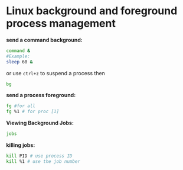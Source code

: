 # Linux background and foreground process management    

**send a command background:**
```bash 
command &
#Example:
sleep 60 &
```
or use `ctrl+z` to suspend a process then
```bash
bg
```
**send a process foreground:**
```bash
fg #for all
fg %1 # for proc [1]
```
**Viewing Background Jobs:**
```bash 
jobs
```
**killing jobs:**
```bash
kill PID # use process ID
kill %1 # use the job number
```
